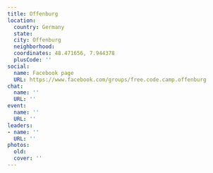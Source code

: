 ```yaml
---
title: Offenburg
location:
  country: Germany
  state: 
  city: Offenburg
  neighborhood: 
  coordinates: 48.471656, 7.944378
  plusCode: ''
social:
  name: Facebook page
  URL: https://www.facebook.com/groups/free.code.camp.offenburg
chat:
  name: ''
  URL: ''
event:
  name: ''
  URL: ''
leaders:
- name: ''
  URL: ''
photos:
  old: 
  cover: ''
---
```


